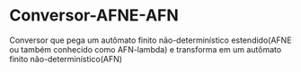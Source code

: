 Conversor-AFNE-AFN
==================

Conversor que pega um autômato finito não-determinístico estendido(AFNE ou também conhecido como AFN-lambda) e transforma em um autômato finito não-determinístico(AFN)
